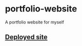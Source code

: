 # portfolio-website
A portfolio website for myself

## [Deployed site](https://csc530-portfolio.herokuapp.com)
